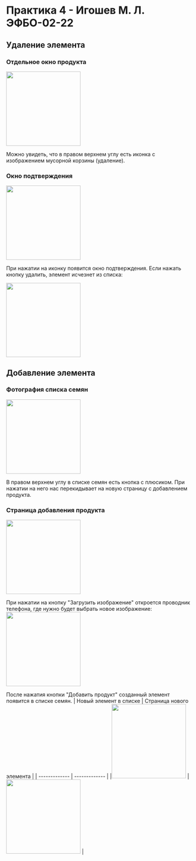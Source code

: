 # Практика 4 - Игошев М. Л. ЭФБО-02-22

## Удаление элемента

### Отдельное окно продукта
<img src="https://github.com/user-attachments/assets/b67600ea-79bf-4d2d-8b26-bfc5c1dc58ec" width="200">

Можно увидеть, что в правом верхнем углу есть иконка с изображением мусорной корзины (удаление).

### Окно подтверждения
<img src="https://github.com/user-attachments/assets/11ddbb92-bbeb-46bc-a3c1-aac8d69d777c" width="200">

При нажатии на иконку появится окно подтверждения. Если нажать кнопку удалить, элемент исчезнет из списка:

<img src="https://github.com/user-attachments/assets/367c39ee-9c5f-4abe-8dae-9d10a842ee4b" width="200">

## Добавление элемента

### Фотография списка семян
<img src="https://github.com/user-attachments/assets/2d6d3b39-2c8b-4d66-87f0-e80c9f1b6f97" width="200">

В правом верхнем углу в списке семян есть кнопка с плюсиком. При нажатии на него нас перекидывает на новую страницу с добавлением продукта.

### Страница добавления продукта
<img src="https://github.com/user-attachments/assets/74bb2476-f3c4-4c3b-bfec-eff58e366a54" width="200">

При нажатии на кнопку "Загрузить изображение" откроется проводник телефона, где нужно будет выбрать новое изображение:
<img src="https://github.com/user-attachments/assets/0aa7afb2-dc2c-4130-8492-3fb342649ff4" width="200">

После нажатия кнопки "Добавить продукт" созданный элемент появится в списке семян.
| Новый элемент в списке  | Страница нового элемента |
| ------------- | ------------- |
|<img src="https://github.com/user-attachments/assets/66a7a5a2-3e16-4f32-979b-763a4c7a337e" width="200"> | <img src="https://github.com/user-attachments/assets/6533036e-7b60-4394-89c7-f539a9fb5903" width="200"> |
